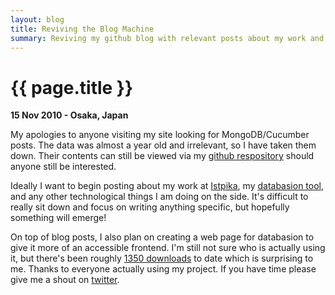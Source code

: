 ```yaml
---
layout: blog
title: Reviving the Blog Machine
summary: Reviving my github blog with relevant posts about my work and personal tech life.
---
```


# {{ page.title }}

__15 Nov 2010 - Osaka, Japan__

My apologies to anyone visiting my site looking for MongoDB/Cucumber posts.  The data was almost a year old and irrelevant, so I have taken them down.  Their contents can still be viewed via my [github respository](https://github.com/boj/boj.github.com) should anyone still be interested.

Ideally I want to begin posting about my work at [Istpika](http://www.istpika.com/), my [databasion tool](https://github.com/boj/databasion), and any other technological things I am doing on the side.  It's difficult to really sit down and focus on writing anything specific, but hopefully something will emerge!

On top of blog posts, I also plan on creating a web page for databasion to give it more of an accessible frontend.  I'm still not sure who is actually using it, but there's been roughly [1350 downloads](https://rubygems.org/gems/databasion) to date which is surprising to me.  Thanks to everyone actually using my project.  If you have time please give me a shout on [twitter](http://twitter.com/mojobojo).
